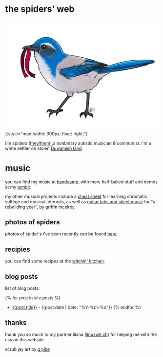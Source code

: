 # the spiders' web

![a california scrub jay holding a red ribbon in its mouth, facing left](./img/scrub-jay.png){:style="max-width: 300px; float: right;"}

i'm spiders ([they/them](http://pronoun.is/they)),a nonbinary autistic musician & communist. i'm a white settler on stolen [Duwamish land](https://www.duwamishtribe.org).

# music

you can find my music at [bandcamp](https://spiders.bandcamp.com), with more half-baked stuff and demos at my [tumblr](https://neonpixii.tumblr.com). 

my other musical projects include a [cheat sheet](./files/solfège-chart.pdf) for learning chromatic solfège and musical intervals, as well as [guitar tabs and sheet music](./files/a-rebuilding-year.pdf) for "a rebuilding year", by griffin mcelroy.

## photos of spiders

photos of spider's i've seen recently can be found [here](./spider-pics.md)

## recipies

you can find some recipes at the [witchin' kitchen](./recipes.md).

## blog posts

list of blog posts:

{% for post in site.posts %}
- [{{post.title}}]({{post.url}}) - {{post.date | date: "%Y-%m-%d"}}
{% endfor %}

## thanks

thank you so much to my partner iliana ([linuxwit.ch](https://linuxwit.ch)) for helping me with the css on this website. 

scrub jay art by [g pike](http://artofgpike.com)

